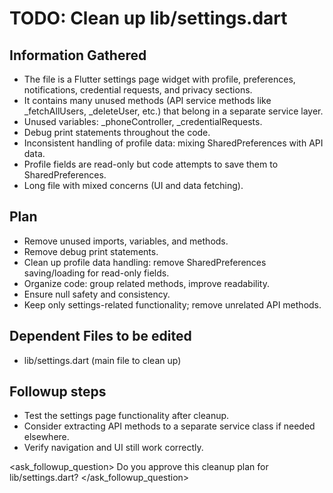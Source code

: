 # TODO: Clean up lib/settings.dart

## Information Gathered
- The file is a Flutter settings page widget with profile, preferences, notifications, credential requests, and privacy sections.
- It contains many unused methods (API service methods like _fetchAllUsers, _deleteUser, etc.) that belong in a separate service layer.
- Unused variables: _phoneController, _credentialRequests.
- Debug print statements throughout the code.
- Inconsistent handling of profile data: mixing SharedPreferences with API data.
- Profile fields are read-only but code attempts to save them to SharedPreferences.
- Long file with mixed concerns (UI and data fetching).

## Plan
- Remove unused imports, variables, and methods.
- Remove debug print statements.
- Clean up profile data handling: remove SharedPreferences saving/loading for read-only fields.
- Organize code: group related methods, improve readability.
- Ensure null safety and consistency.
- Keep only settings-related functionality; remove unrelated API methods.

## Dependent Files to be edited
- lib/settings.dart (main file to clean up)

## Followup steps
- Test the settings page functionality after cleanup.
- Consider extracting API methods to a separate service class if needed elsewhere.
- Verify navigation and UI still work correctly.

<ask_followup_question>
<question>Do you approve this cleanup plan for lib/settings.dart?</question>
</ask_followup_question>
